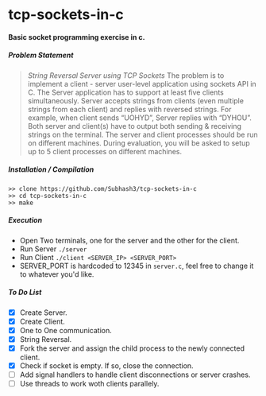
# tcp-sockets-in-c

#### Basic socket programming exercise in c.
##### Problem Statement
> _*String Reversal Server using TCP Sockets*_ 
The problem is to implement a client - server user-level application using sockets API in C. The Server application has to support at least five clients simultaneously. Server accepts strings from clients (even multiple strings from each client) and replies with reversed strings. For example, when client sends “UOHYD”, Server replies with “DYHOU”. Both server and client(s) have to output both sending & receiving strings on the terminal. The server and client processes should be run on different machines. During evaluation, you will be asked to setup up to 5 client processes on different machines.

##### Installation / Compilation
	>> clone https://github.com/Subhash3/tcp-sockets-in-c
	>> cd tcp-sockets-in-c
	>> make
##### Execution
- Open Two terminals, one for the server and the other for the client.
- Run Server
	```./server```
- Run Client
	```./client <SERVER_IP> <SERVER_PORT>```
- SERVER_PORT is hardcoded to 12345 in ```server.c```, feel free to change it to whatever you'd like.


##### To Do List
- [x] Create Server.
- [x] Create Client.
- [x] One to One communication.
- [x] String Reversal.
- [x] Fork the server and assign the child process to the newly connected client.
- [x] Check if socket is empty. If so, close the connection.
- [ ] Add signal handlers to handle client disconnections or server crashes.
- [ ] Use threads to work woth clients parallely.
